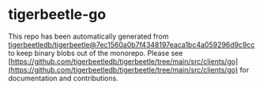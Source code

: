 # tigerbeetle-go
This repo has been automatically generated from [tigerbeetledb/tigerbeetle@7ec1560a0b7f4348197eaca1bc4a059296d9c9cc](https://github.com/tigerbeetledb/tigerbeetle/commit/7ec1560a0b7f4348197eaca1bc4a059296d9c9cc) to keep binary blobs out of the monorepo. Please see [https://github.com/tigerbeetledb/tigerbeetle/tree/main/src/clients/go](https://github.com/tigerbeetledb/tigerbeetle/tree/main/src/clients/go) for documentation and contributions.
